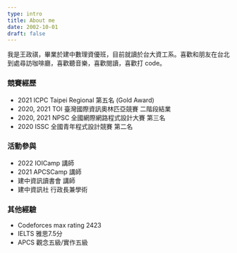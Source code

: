 ```yaml
---
type: intro
title: About me
date: 2002-10-01
draft: false
---
```


我是王政祺，畢業於建中數理資優班，目前就讀於台大資工系。喜歡和朋友在台北到處尋訪咖啡廳，喜歡聽音樂，喜歡閱讀，喜歡打 code。

### 競賽經歷

* 2021 ICPC Taipei Regional 第五名 (Gold Award)
* 2020, 2021 TOI 臺灣國際資訊奧林匹亞競賽 二階段結業
* 2020, 2021 NPSC 全國網際網路程式設計大賽 第三名
* 2020 ISSC 全國青年程式設計競賽 第二名

### 活動參與

* 2022 IOICamp 講師
* 2021 APCSCamp 講師
* 建中資訊讀書會 講師
* 建中資訊社 行政長兼學術

### 其他經驗

* Codeforces max rating 2423
* IELTS 雅思7.5分
* APCS 觀念五級/實作五級